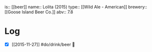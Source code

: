 is:: [[beer]]
name:: Lolita (2015)
type:: [[Wild Ale - American]]
brewery:: [[Goose Island Beer Co.]]
abv:: 7.8

# Log
- [x] [[2015-11-27]] #do/drink/beer 🤞
